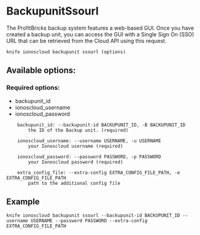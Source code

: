 # BackupunitSsourl

The ProfitBricks backup system features a web-based GUI. Once you have created a backup unit, you can access the GUI with a Single Sign On \(SSO\) URL that can be retrieved from the Cloud API using this request.

```text
knife ionoscloud backupunit ssourl (options)
```

## Available options:

### Required options:

* backupunit\_id
* ionoscloud\_username
* ionoscloud\_password

```text
    backupunit_id: --backupunit-id BACKUPUNIT_ID, -B BACKUPUNIT_ID
        the ID of the Backup unit. (required)

    ionoscloud_username: --username USERNAME, -u USERNAME
        your Ionoscloud username (required)

    ionoscloud_password: --password PASSWORD, -p PASSWORD
        your Ionoscloud password (required)

    extra_config_file: --extra-config EXTRA_CONFIG_FILE_PATH, -e EXTRA_CONFIG_FILE_PATH
        path to the additional config file
```

## Example

```text
knife ionoscloud backupunit ssourl --backupunit-id BACKUPUNIT_ID --username USERNAME --password PASSWORD --extra-config EXTRA_CONFIG_FILE_PATH
```

